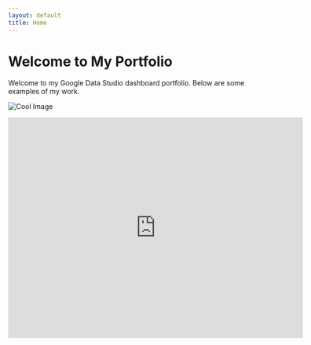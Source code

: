 ```yaml
---
layout: default
title: Home
---
```


# Welcome to My Portfolio

Welcome to my Google Data Studio dashboard portfolio. Below are some examples of my work.

![Cool Image](https://via.placeholder.com/600x300)

<iframe width="600" height="450" src="https://datastudio.google.com/embed/reporting/your-report-id/page/1M" frameborder="0" style="border:0" allowfullscreen></iframe>
